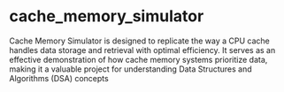 # cache_memory_simulator
Cache Memory Simulator  is designed to replicate the way a CPU cache handles data storage and retrieval with optimal efficiency. It serves as an effective demonstration of how cache memory systems prioritize data, making it a valuable project for understanding Data Structures and Algorithms (DSA) concepts
